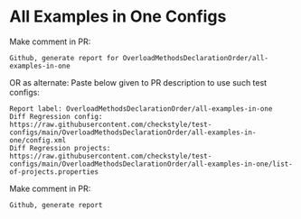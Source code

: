 # All Examples in One Configs
Make comment in PR:
```
Github, generate report for OverloadMethodsDeclarationOrder/all-examples-in-one
```
OR as alternate:
Paste below given to PR description to use such test configs:
```
Report label: OverloadMethodsDeclarationOrder/all-examples-in-one
Diff Regression config: https://raw.githubusercontent.com/checkstyle/test-configs/main/OverloadMethodsDeclarationOrder/all-examples-in-one/config.xml
Diff Regression projects: https://raw.githubusercontent.com/checkstyle/test-configs/main/OverloadMethodsDeclarationOrder/all-examples-in-one/list-of-projects.properties
```
Make comment in PR:
```
Github, generate report
```
